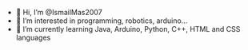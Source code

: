 - 👋 Hi, I’m @IsmailMas2007
- 👀 I’m interested in programming, robotics, arduino...
- 🌱 I’m currently learning Java, Arduino, Python, C++, HTML and CSS languages

<!---
IsmailMas2007/IsmailMas2007 is a ✨ special ✨ repository because its `README.md` (this file) appears on your GitHub profile.
You can click the Preview link to take a look at your changes.
--->

